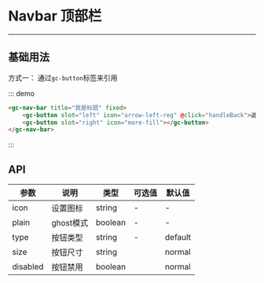 # Navbar 顶部栏
<!-- {.md} -->

---
<!-- {.md} -->

## 基础用法
<!-- {.md} -->

方式一：<!-- {.md} -->
通过<!-- {.md} -->`gc-button`标签来引用

::: demo

```html
<gc-nav-bar title="我是标题" fixed>
    <gc-button slot="left" icon="arrow-left-reg" @click="handleBack">返回</gc-button>
    <gc-button slot="right" icon="more-fill"></gc-button>
</gc-nav-bar>
```

:::



## API
<!-- {.md} -->
| 参数      | 说明    | 类型      | 可选值       | 默认值   |
|---------- |-------- |---------- |-------------  |-------- |
| icon     | 设置图标  | string  | -          |    -     |
| plain    | ghost模式  | boolean  | -           |    -    |
| type    | 按钮类型  | string  | -           | default |
| size    | 按钮尺寸 | string  |          | normal |
| disabled | 按钮禁用 | boolean  |          | normal |
